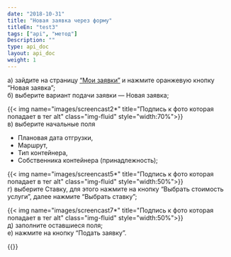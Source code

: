 ```yaml
---
date: "2018-10-31"
title: "Новая заявка через форму"
titleEn: "test3"
tags: ["api", "метод"]
Description: ""
type: api_doc
layout: api_doc
weight: 1
---
```


а) зайдите на страницу <a href="https://my.fesco.com/requests" target="_blank">“Мои заявки”</a>   и нажмите оранжевую кнопку “Новая заявка”; <br/>
б) выберите вариант подачи заявки — Новая заявка;

{{< img name="images/screencast2*" title="Подпись к фото которая попадает в тег alt" class="img-fluid" style="width:70%">}} <br/>
в) выберите начальные поля

- Плановая дата отгрузки, 
- Маршрут, 
- Тип контейнера, 
- Собственника контейнера (принадлежность);

{{< img name="images/screencast5*" title="Подпись к фото которая попадает в тег alt" class="img-fluid" style="width:50%">}} <br/>
г) выберите Ставку, 
для этого нажмите на кнопку “Выбрать стоимость услуги”, далее нажмите “Выбрать ставку”;

{{< img name="images/screencast7*" title="Подпись к фото которая попадает в тег alt" class="img-fluid" style="width:50%">}} <br/>
д) заполните оставшиеся поля; <br/>
е) нажмите на кнопку “Подать заявку”.

{{<alert icon="envelope" color="alert8-light" text="После отправки заявки вам будет отправлено уведомление с деталями заявки на электронный адрес. По желанию вы можете продолжать переписку, нажимая ОТВЕТИТЬ  на письмо заявки." close="false">}} 
